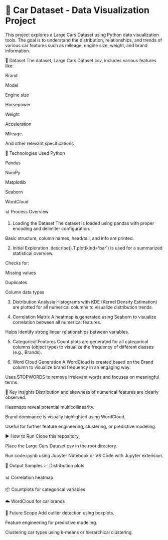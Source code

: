 # 🚗 Car Dataset - Data Visualization Project
This project explores a Large Cars Dataset using Python data visualization tools. The goal is to understand the distribution, relationships, and trends of various car features such as mileage, engine size, weight, and brand information.

📁 Dataset
The dataset, Large Cars Dataset.csv, includes various features like:

Brand

Model

Engine size

Horsepower

Weight

Acceleration

Mileage

And other relevant specifications

🔧 Technologies Used
Python

Pandas

NumPy

Matplotlib

Seaborn

WordCloud

📊 Process Overview
1. Loading the Dataset
The dataset is loaded using pandas with proper encoding and delimiter configuration.

Basic structure, column names, head/tail, and info are printed.

2. Initial Exploration
.describe().T.plot(kind='bar') is used for a summarized statistical overview.

Checks for:

Missing values

Duplicates

Column data types

3. Distribution Analysis
Histograms with KDE (Kernel Density Estimation) are plotted for all numerical columns to visualize distribution trends.

4. Correlation Matrix
A heatmap is generated using Seaborn to visualize correlation between all numerical features.

Helps identify strong linear relationships between variables.

5. Categorical Features
Count plots are generated for all categorical columns (object type) to visualize the frequency of different classes (e.g., Brands).

6. Word Cloud Generation
A WordCloud is created based on the Brand column to visualize brand frequency in an engaging way.

Uses STOPWORDS to remove irrelevant words and focuses on meaningful terms.

📌 Key Insights
Distribution and skewness of numerical features are clearly observed.

Heatmaps reveal potential multicollinearity.

Brand dominance is visually highlighted using WordCloud.

Useful for further feature engineering, clustering, or predictive modeling.

▶️ How to Run
Clone this repository.

Place the Large Cars Dataset.csv in the root directory.

Run code.ipynb using Jupyter Notebook or VS Code with Jupyter extension.

📎 Output Samples
📈 Distribution plots

📊 Correlation heatmap

📦 Countplots for categorical variables

☁️ WordCloud for car brands

🧪 Future Scope
Add outlier detection using boxplots.

Feature engineering for predictive modeling.

Clustering car types using k-means or hierarchical clustering.

